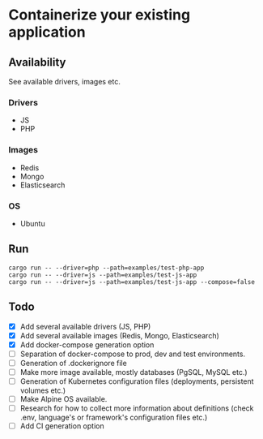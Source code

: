 # Containerize your existing application

## Availability

See available drivers, images etc.

### Drivers

- JS
- PHP

### Images

- Redis
- Mongo
- Elasticsearch

### OS

- Ubuntu

## Run

```
cargo run -- --driver=php --path=examples/test-php-app
cargo run -- --driver=js --path=examples/test-js-app
cargo run -- --driver=js --path=examples/test-js-app --compose=false
```

## Todo

- [x] Add several available drivers (JS, PHP)
- [x] Add several available images (Redis, Mongo, Elasticsearch)
- [x] Add docker-compose generation option
- [ ] Separation of docker-compose to prod, dev and test environments.
- [ ] Generation of .dockerignore file
- [ ] Make more image available, mostly databases (PgSQL, MySQL etc.)
- [ ] Generation of Kubernetes configuration files (deployments, persistent
      volumes etc.)
- [ ] Make Alpine OS available.
- [ ] Research for how to collect more information about definitions (check
      .env, language's or framework's configuration files etc.)
- [ ] Add CI generation option
